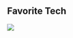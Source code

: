 ## Favorite Tech
[![](https://img.shields.io/badge/Blender-Tools-informational?style=for-the-badge&logo=blender&logoColor=white&labelColor=F5792A&color=6f6f6f)](https://www.blender.org)

<!--
**ocommaj/ocommaj** is a ✨ _special_ ✨ repository because its `README.md` (this file) appears on your GitHub profile.

Here are some ideas to get you started:

- 🔭 I’m currently working on ...
- 🌱 I’m currently learning ...
- 👯 I’m looking to collaborate on ...
- 🤔 I’m looking for help with ...
- 💬 Ask me about ...
- 📫 How to reach me: ...
- 😄 Pronouns: ...
- ⚡ Fun fact: ...
-->
